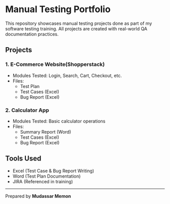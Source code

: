 
# Manual Testing Portfolio

This repository showcases manual testing projects done as part of my software testing training. All projects are created with real-world QA documentation practices.

## Projects

### 1. E-Commerce Website(Shopperstack)
- Modules Tested: Login, Search, Cart, Checkout, etc.
- Files:
  - Test Plan
  - Test Cases (Excel)
  - Bug Report (Excel)

### 2. Calculator App
- Modules Tested: Basic calculator operations
- Files:
  - Summary Report (Word)
  - Test Cases (Excel)
  - Bug Report (Excel)

## Tools Used
- Excel (Test Case & Bug Report Writing)
- Word (Test Plan Documentation)
- JIRA (Referenced in training)

---
Prepared by **Mudassar Memon**
